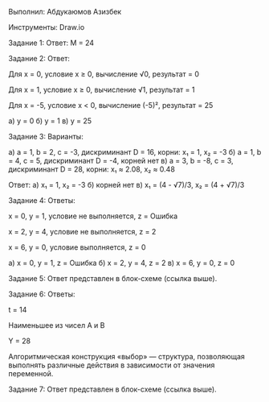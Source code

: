 Выполнил: Абдукаюмов Азизбек

Инструменты: Draw.io



Задание 1:
Ответ:
M = 24



Задание 2:
Ответ:

Для x = 0, условие x ≥ 0, вычисление √0, результат = 0

Для x = 1, условие x ≥ 0, вычисление √1, результат = 1

Для x = -5, условие x < 0, вычисление (-5)², результат = 25

а) y = 0
б) y = 1
в) y = 25



Задание 3:
Варианты:

а) a = 1, b = 2, c = -3, дискриминант D = 16, корни: x₁ = 1, x₂ = -3
б) a = 1, b = 4, c = 5, дискриминант D = -4, корней нет
в) a = 3, b = -8, c = 3, дискриминант D = 28, корни: x₁ ≈ 2.08, x₂ ≈ 0.48

Ответ:
а) x₁ = 1, x₂ = -3
б) корней нет
в) x₁ = (4 - √7)/3, x₂ = (4 + √7)/3



Задание 4:
Ответы:

x = 0, y = 1, условие не выполняется, z = Ошибка

x = 2, y = 4, условие не выполняется, z = 2

x = 6, y = 0, условие выполняется, z = 0

а) x = 0, y = 1, z = Ошибка
б) x = 2, y = 4, z = 2
в) x = 6, y = 0, z = 0



Задание 5:
Ответ представлен в блок-схеме (ссылка выше).



Задание 6:
Ответы:

t = 14

Наименьшее из чисел A и B

Y = 28

Алгоритмическая конструкция «выбор» — структура, позволяющая выполнять различные действия в зависимости от значения переменной.



Задание 7:
Ответ представлен в блок-схеме (ссылка выше).